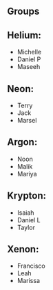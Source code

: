 ## Groups

## Helium:
* Michelle
* Daniel P
* Maseeh

## Neon:
* Terry
* Jack
* Marsel

## Argon:
* Noon
* Malik
* Mariya

## Krypton:
* Isaiah
* Daniel L
* Taylor

## Xenon:
* Francisco
* Leah
* Marissa
